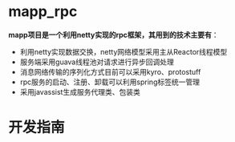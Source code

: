 # mapp_rpc
**mapp项目是一个利用netty实现的rpc框架，其用到的技术主要有**：<br>
* 利用netty实现数据交换，netty网络模型采用主从Reactor线程模型
* 服务端采用guava线程池对请求进行异步回调处理
* 消息网络传输的序列化方式目前可以采用kyro、protostuff
* rpc服务的启动、注册、卸载可以利用spring标签统一管理
* 采用javassist生成服务代理类、包装类
# 开发指南
